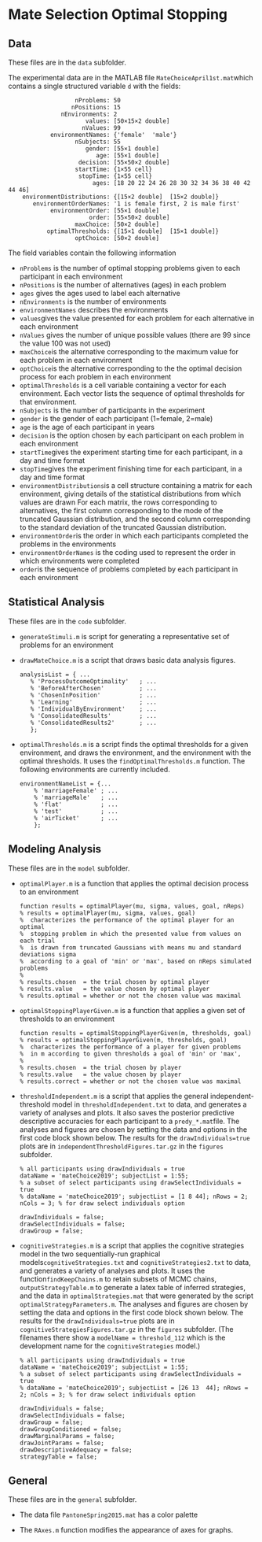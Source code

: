 # Mate Selection Optimal Stopping

## Data

These files are in the `data` subfolder.

The experimental data are in the MATLAB file `MateChoiceApril1st.mat`which contains a single structured variable `d` with the fields:

```
                   nProblems: 50
                  nPositions: 15
               nEnvironments: 2
                      values: [50×15×2 double]
                     nValues: 99
            environmentNames: {'female'  'male'}
                   nSubjects: 55
                      gender: [55×1 double]
                         age: [55×1 double]
                    decision: [55×50×2 double]
                   startTime: {1×55 cell}
                    stopTime: {1×55 cell}
                        ages: [18 20 22 24 26 28 30 32 34 36 38 40 42 44 46]
    environmentDistributions: {[15×2 double]  [15×2 double]}
       environmentOrderNames: '1 is female first, 2 is male first'
            environmentOrder: [55×1 double]
                       order: [55×50×2 double]
                   maxChoice: [50×2 double]
           optimalThresholds: {[15×1 double]  [15×1 double]}
                   optChoice: [50×2 double]
```

The field variables contain the following information

* `nProblems` is the number of optimal stopping problems given to each participant in each environment
* `nPositions` is the number of alternatives (ages) in each problem
* `ages` gives the ages used to label each alternative
* `nEnvironments` is the number of environments
* `environmentNames` describes the environments
* `values`gives the value presented for each problem for each alternative in each environment
* `nValues` gives the number of unique possible values (there are 99 since the value 100 was not used)
* `maxChoice`is the alternative corresponding to the maximum value for each problem in each environment
* `optChoice`is the alternative corresponding to the the optimal decision process for each problem in each environment
* `optimalThresholds` is a cell variable containing a vector for each environment. Each vector lists the sequence of optimal thresholds for that environment.
* `nSubjects` is the number of participants in the experiment
* `gender` is the gender of each participant (1=female, 2=male)
* `age` is the age of each participant in years
* `decision` is the option chosen by each participant on each problem in each environment
* `startTime`gives the experiment starting time for each participant, in a day and time format
* `stopTime`gives the experiment finishing time for each participant, in a day and time format
* `environmentDistributions`is a cell structure containing a matrix for each environment, giving details of the statistical distributions from which values are drawn For each matrix, the rows corresponding to alternatives, the first column corresponding to the mode of the truncated Gaussian distribution, and the second column corresponding to the standard deviation of the truncated Gaussian distribution.
* `environmentOrder`is the order in which each participants completed the problems in the environments
* `environmentOrderNames` is the coding used to represent the order in which environments were completed
* `order`is the sequence of problems completed by each participant in each environment

## Statistical Analysis

These files are in the `code` subfolder.

* `generateStimuli.m` is  script for generating a representative set of problems for an environment

* `drawMateChoice.m` is a script that draws basic data analysis figures.
  
  ```
  analysisList = { ...
     % 'ProcessOutcomeOptimality'   ; ...
     % 'BeforeAfterChosen'          ; ...
     % 'ChosenInPosition'           ; ...
     % 'Learning'                   ; ...
     % 'IndividualByEnvironment'    ; ...
     % 'ConsolidatedResults'        ; ...
     % 'ConsolidatedResults2'       ; ... 
     };
  ```
  
* `optimalThresholds.m` is a script finds the optimal thresholds for a given environment, and draws the environment, and the environment with the optimal thresholds. It uses the `findOptimalThresholds.m` function. The following environments are currently included.

  ```
  environmentNameList = {...
      % 'marriageFemale' ; ...
      % 'marriageMale'   ; ...
      % 'flat'           ; ...
      % 'test'           ; ...
      % 'airTicket'      ; ...
      };
  ```
## Modeling Analysis

These files are in the `model` subfolder.

* `optimalPlayer.m` is a function that applies the optimal decision process to an environment

  ```
  function results = optimalPlayer(mu, sigma, values, goal, nReps)
  % results = optimalPlayer(mu, sigma, values, goal)
  %  characterizes the performance of the optimal player for an optimal
  %  stopping problem in which the presented value from values on each trial
  %  is drawn from truncated Gaussians with means mu and standard deviations sigma
  %  according to a goal of 'min' or 'max', based on nReps simulated problems
  %
  % results.chosen  = the trial chosen by optimal player
  % results.value   = the value chosen by optimal player
  % results.optimal = whether or not the chosen value was maximal
  ```

* `optimalStoppingPlayerGiven.m` is a function that applies a given set of thresholds to an environment

    ```
    function results = optimalStoppingPlayerGiven(m, thresholds, goal)
    % results = optimalStoppingPlayerGiven(m, thresholds, goal)
    %  characterizes the performance of a player for given problems
    %  in m according to given thresholds a goal of 'min' or 'max',
    %
    % results.chosen  = the trial chosen by player
    % results.value   = the value chosen by player
    % results.correct = whether or not the chosen value was maximal
    ```

 * `thresholdIndependent.m` is a script that applies the general independent-threshold model in `thresholdIndependent.txt` to data, and generates a variety of analyses and plots. It also saves the posterior predictive descriptive accuracies for each participant to a `predy_*.mat`file. The analyses and figures are chosen by setting the data and options in the first code block shown below. The results for the `drawIndividuals=true` plots are in `independentThresholdFigures.tar.gz` in the `figures` subfolder.

    ```
    % all participants using drawIndividuals = true
    dataName = 'mateChoice2019'; subjectList = 1:55;
    % a subset of select participants using drawSelectIndividuals = true
    % dataName = 'mateChoice2019'; subjectList = [1 8 44]; nRows = 2; nCols = 3; % for draw select individuals option
    
    drawIndividuals = false;
    drawSelectIndividuals = false;
    drawGroup = false;
    ```

* `cognitiveStrategies.m` is a script that applies the cognitive strategies model in the two sequentially-run graphical models`cognitiveStrategies.txt` and `cognitiveStrategies2.txt` to data, and generates a variety of analyses and plots. It uses the function`findKeepChains.m` to retain subsets of MCMC chains, `outputStrategyTable.m` to generate a latex table of inferred strategies, and the data in `optimalStrategies.mat` that were generated by the script `optimalStrategyParameters.m`. The analyses and figures are chosen by setting the data and options in the first code block shown below. The results for the `drawIndividuals=true` plots are in `cognitiveStrategiesFigures.tar.gz` in the `figures` subfolder. (The filenames there show a `modelName = threshold_112` which is the development name for the `cognitiveStrategies` model.)

    ```
    % all participants using drawIndividuals = true
    dataName = 'mateChoice2019'; subjectList = 1:55;
    % a subset of select participants using drawSelectIndividuals = true
    % dataName = 'mateChoice2019'; subjectList = [26 13  44]; nRows = 2; nCols = 3; % for draw select individuals option
    
    drawIndividuals = false;
    drawSelectIndividuals = false;
    drawGroup = false;
    drawGroupConditioned = false;
    drawMarginalParams = false;
    drawJointParams = false;
    drawDescriptiveAdequacy = false;
    strategyTable = false;
    ```

## General

These files are in the `general` subfolder.

  * The data file `PantoneSpring2015.mat` has a color palette

  * The `RAxes.m` function modifies the appearance of axes for graphs.
